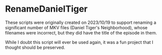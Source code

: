 # RenameDanielTiger
These scripts were originally created on 2023/10/19 to support renaming a
significant number of MKV files (Daniel Tiger's Neighborhood), whose filenames
were incorrect, but they did have the title of the episode in them.

While I doubt this script will ever be used again, it was a fun project that I
thought should be preserved.
